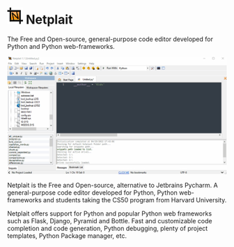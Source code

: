 # <img src="https://github.com/Rubinskiy/Netplait/blob/main/md-files/icon.png" height="38" width="36"> Netplait
The Free and Open-source, general-purpose code editor developed for Python and Python web-frameworks.

<img src="https://github.com/Rubinskiy/Netplait/blob/main/md-files/main.gif">

Netplait is the Free and Open-source, alternative to Jetbrains Pycharm. A general-purpose code editor developed for Python, Python web-frameworks and students taking the CS50 program from Harvard University.

Netplait offers support for Python and popular Python web frameworks such as Flask, Django, Pyramid and Bottle. Fast and customizable code completion and code generation, Python debugging, plenty of project templates, Python Package manager, etc.
